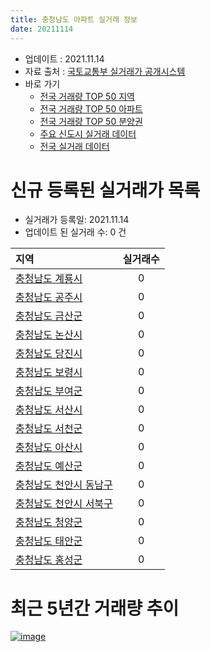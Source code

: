 ```yaml
---
title: 충청남도 아파트 실거래 정보
date: 20211114
---
```


* 업데이트 : 2021.11.14
* 자료 출처 : [국토교통부 실거래가 공개시스템](http://rt.molit.go.kr)
* 바로 가기
    * [전국 거래량 TOP 50 지역](https://apt-info.github.io/apt-trade-info/tr)
    * [전국 거래량 TOP 50 아파트](https://apt-info.github.io/apt-trade-info/ta)
    * [전국 거래량 TOP 50 분양권](https://apt-info.github.io/apt-trade-info/tb)
    * [주요 신도시 실거래 데이터](https://apt-info.github.io/apt-trade-info/newtown)
    * [전국 실거래 데이터](https://apt-info.github.io/apt-trade-info/all)



<script async src="https://pagead2.googlesyndication.com/pagead/js/adsbygoogle.js"></script>
<!-- 기본광고 -->
<ins class="adsbygoogle"
     style="display:block"
     data-ad-client="ca-pub-1142216861245946"
     data-ad-slot="4805727019"
     data-ad-format="auto"
     data-full-width-responsive="true"></ins>
<script>
     (adsbygoogle = window.adsbygoogle || []).push({});
</script>


# 신규 등록된 실거래가 목록

* 실거래가 등록일: 2021.11.14
* 업데이트 된 실거래 수: 0 건


|지역|실거래수|
|:---|:---:|
|[충청남도 계룡시](https://apt-info.github.io/apt-trade-info/r44250)|0|
|[충청남도 공주시](https://apt-info.github.io/apt-trade-info/r44150)|0|
|[충청남도 금산군](https://apt-info.github.io/apt-trade-info/r44710)|0|
|[충청남도 논산시](https://apt-info.github.io/apt-trade-info/r44230)|0|
|[충청남도 당진시](https://apt-info.github.io/apt-trade-info/r44270)|0|
|[충청남도 보령시](https://apt-info.github.io/apt-trade-info/r44180)|0|
|[충청남도 부여군](https://apt-info.github.io/apt-trade-info/r44760)|0|
|[충청남도 서산시](https://apt-info.github.io/apt-trade-info/r44210)|0|
|[충청남도 서천군](https://apt-info.github.io/apt-trade-info/r44770)|0|
|[충청남도 아산시](https://apt-info.github.io/apt-trade-info/r44200)|0|
|[충청남도 예산군](https://apt-info.github.io/apt-trade-info/r44810)|0|
|[충청남도 천안시 동남구](https://apt-info.github.io/apt-trade-info/r44131)|0|
|[충청남도 천안시 서북구](https://apt-info.github.io/apt-trade-info/r44133)|0|
|[충청남도 청양군](https://apt-info.github.io/apt-trade-info/r44790)|0|
|[충청남도 태안군](https://apt-info.github.io/apt-trade-info/r44825)|0|
|[충청남도 홍성군](https://apt-info.github.io/apt-trade-info/r44800)|0|



<script async src="https://pagead2.googlesyndication.com/pagead/js/adsbygoogle.js"></script>
<!-- 기본광고 -->
<ins class="adsbygoogle"
     style="display:block"
     data-ad-client="ca-pub-1142216861245946"
     data-ad-slot="4805727019"
     data-ad-format="auto"
     data-full-width-responsive="true"></ins>
<script>
     (adsbygoogle = window.adsbygoogle || []).push({});
</script>


# 최근 5년간 거래량 추이


<div style="width:100%;">
    <canvas id="deal_progress" height="200"></canvas>
</div>

<script>
new Chart(document.getElementById("deal_progress"), {
    type: 'line',
    data: {
        labels: ['16.01','16.02','16.03','16.04','16.05','16.06','16.07','16.08','16.09','16.10','16.11','16.12','17.01','17.02','17.03','17.04','17.05','17.06','17.07','17.08','17.09','17.10','17.11','17.12','18.01','18.02','18.03','18.04','18.05','18.06','18.07','18.08','18.09','18.10','18.11','18.12','19.01','19.02','19.03','19.04','19.05','19.06','19.07','19.08','19.09','19.10','19.11','19.12','20.01','20.02','20.03','20.04','20.05','20.06','20.07','20.08','20.09','20.10','20.11','20.12','21.01','21.02','21.03','21.04','21.05','21.06','21.07','21.08','21.09','21.10','21.11'],
        datasets: [{
            label: '매매/분양권',
            data: [2069,1818,2347,2075,1944,2165,2156,2430,2335,2937,2145,1773,1585,2142,2253,1901,2159,2511,2178,2069,2085,1723,1914,1734,2014,1820,2561,1937,1813,1770,1555,1588,1685,2133,1848,1493,1888,1663,2054,1746,1724,1748,2070,2079,2103,2938,3939,3946,2774,3484,2850,2819,3350,5003,3988,2816,3169,3784,5198,6398,3523,3212,4203,3983,4476,3840,4443,4792,4196,3797,654],
            borderColor: "rgba(66, 133, 243, 1)",
            backgroundColor: "rgba(66, 133, 243, 0.05)",
            borderWidth: 1,
            pointRadius: 0,
            fill: false,
            lineTension: 0
        },{
            label: '전/월세',
            data: [2115,2200,2137,1803,1741,1816,1702,1706,1623,1936,1730,1771,1794,2514,2122,1789,1777,1797,1863,1882,1795,1608,1922,1918,2271,2112,2340,2697,2178,1955,2016,1894,1705,2150,2001,2066,2534,2391,2160,1979,1894,2026,2043,1833,1769,2186,2019,2300,2425,2549,2139,2420,2141,2234,3405,2563,1776,1809,1708,2233,2483,1885,2106,2080,2056,2280,2585,2250,2112,1943,393],
            borderColor: "rgba(255, 90, 0, 1)",
            backgroundColor: "rgba(255, 90, 0, 0.05)",
            borderWidth: 1,
            pointRadius: 0,
            fill: false,
            lineTension: 0
        },{
            label: '합계',
            data: [4184,4018,4484,3878,3685,3981,3858,4136,3958,4873,3875,3544,3379,4656,4375,3690,3936,4308,4041,3951,3880,3331,3836,3652,4285,3932,4901,4634,3991,3725,3571,3482,3390,4283,3849,3559,4422,4054,4214,3725,3618,3774,4113,3912,3872,5124,5958,6246,5199,6033,4989,5239,5491,7237,7393,5379,4945,5593,6906,8631,6006,5097,6309,6063,6532,6120,7028,7042,6308,5740,1047],
            borderColor: "rgba(0, 0, 0, 1)",
            backgroundColor: "rgba(0, 0, 0, 0.03)",
            borderWidth: 0.1,
            pointRadius: 0,
            fill: true,
            lineTension: 0
        }
        ]
    },
    options: {
        responsive: true,
        title: {
            display: false
        },
        tooltips: {
            mode: 'index',
            intersect: false
        },
        hover: {
            mode: 'nearest',
            intersect: true
        },
        scales: {
            xAxes: [{
                display: true,
                scaleLabel: {
                    display: true,
                    labelString: '년/월'
                }
            }],
            yAxes: [{
                display: true,
                ticks: {
                    suggestedMin: 0,
                },
                scaleLabel: {
                    display: true,
                    labelString: '실거래 수'
                }
            }]
        }
    }
});

</script>


[![image](https://apt-info.github.io/images/2020-01-03-apt-trade-info/1024x500.png)](https://play.google.com/store/apps/details?id=com.aptinfo.apttradeinfo)

